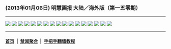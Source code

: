 ### (2013年01月06日) 明慧画报 大陆／海外版（第一五零期） 

---

<img src="http://qikan.minghui.org/mhqkpage/qikanimage/2013/01/06/mhhb-150-china-read-online1.png"/> 

<img src="http://qikan.minghui.org/mhqkpage/qikanimage/2013/01/06/mhhb-150-china-read-online2.png"/> 

<img src="http://qikan.minghui.org/mhqkpage/qikanimage/2013/01/06/mhhb-150-china-read-online3.png"/> 

<img src="http://qikan.minghui.org/mhqkpage/qikanimage/2013/01/06/mhhb-150-china-read-online4.png"/> 

<img src="http://qikan.minghui.org/mhqkpage/qikanimage/2013/01/06/mhhb-150-china-read-online5.png"/> 

<img src="http://qikan.minghui.org/mhqkpage/qikanimage/2013/01/06/mhhb-150-china-read-online6.png"/> 

<img src="http://qikan.minghui.org/mhqkpage/qikanimage/2013/01/06/mhhb-150-china-read-online7.png"/> 

<img src="http://qikan.minghui.org/mhqkpage/qikanimage/2013/01/06/mhhb-150-china-read-online8.png"/> 

<img src="http://qikan.minghui.org/mhqkpage/qikanimage/2013/01/06/mhhb-150-china-read-online9.png"/> 

<img src="http://qikan.minghui.org/mhqkpage/qikanimage/2013/01/06/mhhb-150-china-read-online10.png"/> 

<img src="http://qikan.minghui.org/mhqkpage/qikanimage/2013/01/06/mhhb-150-china-read-online11.png"/> 

<img src="http://qikan.minghui.org/mhqkpage/qikanimage/2013/01/06/mhhb-150-china-read-online12.png"/> 

<img src="http://qikan.minghui.org/mhqkpage/qikanimage/2013/01/06/mhhb-150-china-read-online13.png"/> 

<img src="http://qikan.minghui.org/mhqkpage/qikanimage/2013/01/06/mhhb-150-china-read-online14.png"/> 

<img src="http://qikan.minghui.org/mhqkpage/qikanimage/2013/01/06/mhhb-150-china-read-online15.png"/> 

<img src="http://qikan.minghui.org/mhqkpage/qikanimage/2013/01/06/mhhb-150-china-read-online16.png"/> 

<img src="http://qikan.minghui.org/mhqkpage/qikanimage/2013/01/06/mhhb-150-china-read-online17.png"/> 



---

#### [首页](../../../..) &nbsp;|&nbsp; [禁闻聚合](https://github.com/gfw-breaker/banned-news) &nbsp;|&nbsp; [手把手翻墙教程](https://github.com/gfw-breaker/guides) 